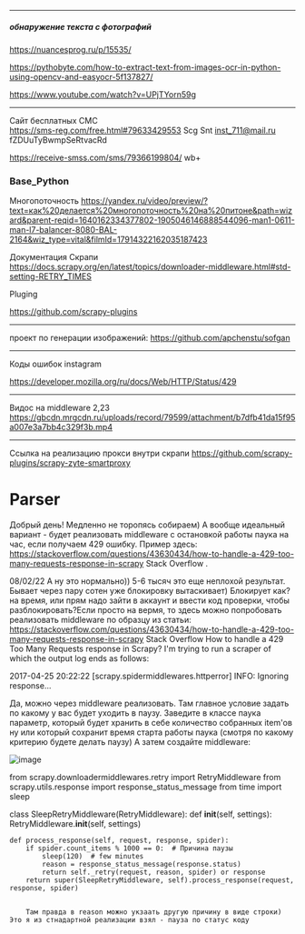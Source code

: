 -------------------------------------------------------------
  ##### обнаружение текста с фотографий
https://nuancesprog.ru/p/15535/

https://pythobyte.com/how-to-extract-text-from-images-ocr-in-python-using-opencv-and-easyocr-5f137827/

https://www.youtube.com/watch?v=UPjTYorn59g

                
     
-------------------------------------------------------------

Сайт бесплатных СМС   
https://sms-reg.com/free.html#79633429553
Scg Snt
inst_711@mail.ru
fZDUuTyBwmpSeRtvacRd

  
  
https://receive-smss.com/sms/79366199804/
wb+


         
     
### Base_Python
Многопоточность
https://yandex.ru/video/preview/?text=как%20делается%20многопоточность%20на%20питоне&path=wizard&parent-reqid=1640162334377802-1905046146888544096-man1-0611-man-l7-balancer-8080-BAL-2164&wiz_type=vital&filmId=17914322162035187423
  
     
   
Документация Скрапи
https://docs.scrapy.org/en/latest/topics/downloader-middleware.html#std-setting-RETRY_TIMES
    
Pluging  
     
https://github.com/scrapy-plugins
<hr>
  
    
проект по генерации изображений:
https://github.com/apchenstu/sofgan
<hr>
   
     
Коды ошибок 
instagram 

https://developer.mozilla.org/ru/docs/Web/HTTP/Status/429
<hr>
   
Видос на middleware 2,23
https://gbcdn.mrgcdn.ru/uploads/record/79599/attachment/b7dfb41da15f95a007e3a7bb4c329f3b.mp4
<hr>
  

   
Ссылка на реализацию прокси внутри скрапи
https://github.com/scrapy-plugins/scrapy-zyte-smartproxy




# Parser
Добрый день! Медленно не торопясь собираем) А вообще идеальный вариант - будет реализовать middleware с остановкой работы паука на час, если получаем 429 ошибку. Пример здесь: https://stackoverflow.com/questions/43630434/how-to-handle-a-429-too-many-requests-response-in-scrapy
Stack Overflow
.   

08/02/22
А ну это нормально)) 5-6 тысяч это еще неплохой результат. Бывает через пару сотен уже блокировку вытаскивает) Блокирует как? на время, или прям надо зайти в аккаунт и ввести код проверки, чтобы разблокировать?Если просто на вермя, то здесь можно попробовать реализовать middleware по образцу из статьи: https://stackoverflow.com/questions/43630434/how-to-handle-a-429-too-many-requests-response-in-scrapy
Stack Overflow
How to handle a 429 Too Many Requests response in Scrapy?
I'm trying to run a scraper of which the output log ends as follows:

2017-04-25 20:22:22 [scrapy.spidermiddlewares.httperror] INFO: Ignoring response...



Да, можно через middleware реализовать. Там главное условие задать по какому у вас будет уходить в паузу. Заведите в классе паука параметр, который будет хранить в себе количество собранных item'ов ну или который сохранит время старта работы паука (смотря по какому критерию будете делать паузу) А затем создайте middleware:


![image](https://user-images.githubusercontent.com/82442469/153016945-8c71316c-1874-453a-abfd-fb3608bf582e.png)


 



from scrapy.downloadermiddlewares.retry import RetryMiddleware
from scrapy.utils.response import response_status_message
from time import sleep


class SleepRetryMiddleware(RetryMiddleware):
    def __init__(self, settings):
        RetryMiddleware.__init__(self, settings)

    def process_response(self, request, response, spider):
        if spider.count_items % 1000 == 0:  # Причина паузы
            sleep(120)  # few minutes
            reason = response_status_message(response.status)
            return self._retry(request, reason, spider) or response
        return super(SleepRetryMiddleware, self).process_response(request, response, spider)
        
        
        Там правда в reason можно укзаать другую причину в виде строки) Это я из стнадартной реализации взял - пауза по статус коду
        
